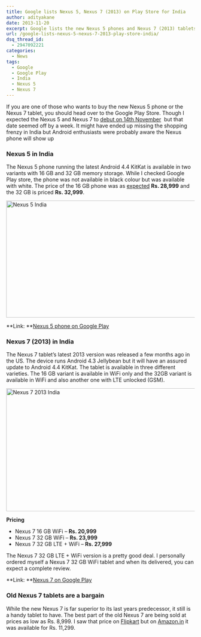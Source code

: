```yaml
---
title: Google lists Nexus 5, Nexus 7 (2013) on Play Store for India
author: adityakane
date: 2013-11-20
excerpt: Google lists the new Nexus 5 phones and Nexus 7 (2013) tablets on Play Store for India. The Nexus 5 phone is priced at Rs. 28,999 and Nexus 7 tablet at Rs. 20,999.
url: /google-lists-nexus-5-nexus-7-2013-play-store-india/
dsq_thread_id:
  - 2947092221
categories:
  - News
tags:
  - Google
  - Google Play
  - India
  - Nexus 5
  - Nexus 7
---
```

If you are one of those who wants to buy the new Nexus 5 phone or the Nexus 7 tablet, you should head over to the Google Play Store. Though I expected the Nexus 5 and Nexus 7 to [debut on 14th November][1]  but that date seemed off by a week. It might have ended up missing the shopping frenzy in India but Android enthusiasts were probably aware the Nexus phone will show up

### Nexus 5 in India

The Nexus 5 phone running the latest Android 4.4 KitKat is available in two variants with 16 GB and 32 GB memory storage. While I checked Google Play store, the phone was not available in black colour but was available with white. The price of the 16 GB phone was as [expected][1] **Rs. 28,999** and the 32 GB is priced **Rs. 32,999**.

[<img class="aligncenter size-medium wp-image-78698" alt="Nexus 5 India" src="http://cdn.devilsworkshop.org/files/2013/11/Nexus-5-India-600x313.png" width="600" height="313" />][2]

**Link: **<a href="https://play.google.com/store/devices/details/Nexus_5_16GB_White?id=nexus_5_white_16gb" onclick="_gaq.push(['_trackEvent', 'outbound-article', 'https://play.google.com/store/devices/details/Nexus_5_16GB_White?id=nexus_5_white_16gb', 'Nexus 5 phone on Google Play']);" >Nexus 5 phone on Google Play</a>

### Nexus 7 (2013) in India

The Nexus 7 tablet&#8217;s latest 2013 version was released a few months ago in the US. The device runs Android 4.3 Jellybean but it will have an assured update to Android 4.4 KitKat. The tablet is available in three different varieties. The 16 GB variant is available in WiFi only and the 32GB variant is available in WiFi and also another one with LTE unlocked (GSM).

[<img class="aligncenter size-medium wp-image-78699" alt="Nexus 7 2013 India" src="http://cdn.devilsworkshop.org/files/2013/11/Nexus-7-2013-India-600x329.png" width="600" height="329" />][3]

**Pricing**

  * Nexus 7 16 GB WiFi &#8211; **Rs. 20,999**
  * Nexus 7 32 GB WiFi &#8211; **Rs. 23,999**
  * Nexus 7 32 GB LTE + WiFi &#8211; **Rs. 27,999**

The Nexus 7 32 GB LTE + WiFi version is a pretty good deal. I personally ordered myself a Nexus 7 32 GB WiFi tablet and when its delivered, you can expect a complete review.

**Link: **<a href="https://play.google.com/store/devices/details/Nexus_7_16GB?id=nexus_7_16gb_2013" onclick="_gaq.push(['_trackEvent', 'outbound-article', 'https://play.google.com/store/devices/details/Nexus_7_16GB?id=nexus_7_16gb_2013', 'Nexus 7 on Google Play']);" >Nexus 7 on Google Play</a>

### Old Nexus 7 tablets are a bargain

While the new Nexus 7 is far superior to its last years predecessor, it still is a handy tablet to have. The best part of the old Nexus 7 are being sold at prices as low as Rs. 8,999. I saw that price on <a href="http://www.flipkart.com/nexus-7-tablet/p/itmdp6sywb5ywchh?pid=TABDNGSUTBGZTFKT&otracker=from-search&srno=t_1&query=nexus+7+tablet&ref=0e75307e-b1e6-4afc-86e5-88b5ba066c91" onclick="_gaq.push(['_trackEvent', 'outbound-article', 'http://www.flipkart.com/nexus-7-tablet/p/itmdp6sywb5ywchh?pid=TABDNGSUTBGZTFKT&otracker=from-search&srno=t_1&query=nexus+7+tablet&ref=0e75307e-b1e6-4afc-86e5-88b5ba066c91', 'Flipkart']);" >Flipkart</a> but on <a href="http://www.amazon.in/Google-Nexus-Tablet-WiFi-16GB/dp/B00DB3SH2G/ref=sr_1_1?ie=UTF8&qid=1384966262&sr=8-1&keywords=Nexus+7" onclick="_gaq.push(['_trackEvent', 'outbound-article', 'http://www.amazon.in/Google-Nexus-Tablet-WiFi-16GB/dp/B00DB3SH2G/ref=sr_1_1?ie=UTF8&qid=1384966262&sr=8-1&keywords=Nexus+7', 'Amazon.in']);" >Amazon.in</a> it was available for Rs. 11,299.

 [1]: http://devilsworkshop.org/news/google-discloses-nexus-5-price-rs-28999-launch-date/78511/
 [2]: http://cdn.devilsworkshop.org/files/2013/11/Nexus-5-India.png
 [3]: http://cdn.devilsworkshop.org/files/2013/11/Nexus-7-2013-India.png
